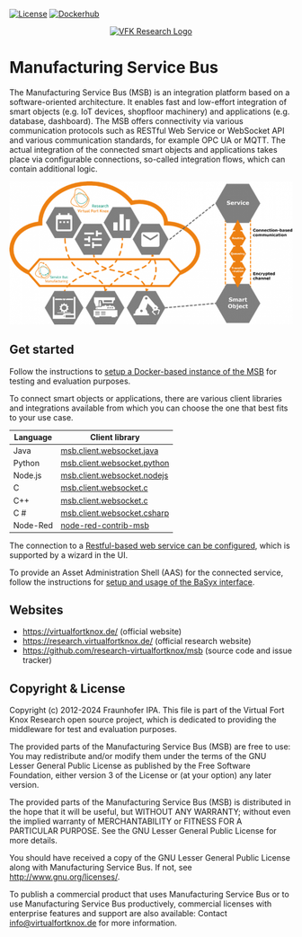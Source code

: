 [![License](https://img.shields.io/:license-LGPL%20v3-blue.svg)](https://www.gnu.org/licenses/lgpl-3.0.de.html)
[![Dockerhub](https://img.shields.io/badge/docker-images-blue?style=flat&logo=docker)](https://hub.docker.com/u/virtualfortknox)


<p align="center">
  <a href="https://research.virtualfortknox.de" target="_blank" rel="noopener noreferrer">
    <img src="https://research.virtualfortknox.de/static/cms/img/vfk_research_logo.png" alt="VFK Research Logo" height="70" >
  </a>
</p>

# Manufacturing Service Bus

The Manufacturing Service Bus (MSB) is an integration platform based on a software-oriented architecture. It enables fast and low-effort integration of smart objects (e.g. IoT devices, shopfloor machinery) and applications (e.g. database, dashboard). The MSB offers connectivity via various communication protocols such as RESTful Web Service or WebSocket API and various communication standards, for example OPC UA or MQTT. The actual integration of the connected smart objects and applications takes place via configurable connections, so-called integration flows, which can contain additional logic.

![Field of application](doc/images/field_of_application.png)

## Get started

Follow the instructions to [setup a Docker-based instance of the MSB](docker-compose/README.md) for testing and evaluation purposes.

To connect smart objects or applications, there are various client libraries and integrations available from which you can choose the one that best fits to your use case.

| Language   | Client library                                                                                         |
|------------|--------------------------------------------------------------------------------------------------------|
| Java       | [msb.client.websocket.java](https://github.com/research-virtualfortknox/msb-client-websocket-java)     |
| Python     | [msb.client.websocket.python](https://github.com/research-virtualfortknox/msb-client-websocket-python) |
| Node.js    | [msb.client.websocket.nodejs](https://github.com/research-virtualfortknox/msb-client-websocket-nodejs) |
| C          | [msb.client.websocket.c](https://github.com/research-virtualfortknox/msb-client-websocket-c)           |
| C++        | [msb.client.websocket.c](https://github.com/research-virtualfortknox/msb-client-websocket-c)           |
| C #        | [msb.client.websocket.csharp](https://github.com/research-virtualfortknox/msb-client-websocket-csharp) |
| Node-Red   | [node-red-contrib-msb](https://github.com/research-virtualfortknox/node-red-contrib-msb)               |

The connection to a [Restful-based web service can be configured](doc/msb_rest_interface.md), which is supported by a wizard in the UI.

To provide an Asset Administration Shell (AAS) for the connected service, follow the instructions for [setup and usage of the BaSyx interface](doc/msb_rest_basyx_interface.md).

## Websites

- https://virtualfortknox.de/ (official website)
- https://research.virtualfortknox.de/ (official research website)
- https://github.com/research-virtualfortknox/msb (source code and issue tracker)

## Copyright & License

Copyright (c) 2012-2024 Fraunhofer IPA. This file is part of the Virtual Fort Knox Research open source project, which is dedicated to providing the middleware for test and evaluation purposes.

The provided parts of the Manufacturing Service Bus (MSB) are free to use: You may redistribute and/or modify them under the terms of the GNU Lesser General Public License as published by the Free Software Foundation, either version 3 of the License or (at your option) any later version.

The provided parts of the Manufacturing Service Bus (MSB) is distributed in the hope that it will be useful, but WITHOUT ANY WARRANTY; without even the implied warranty of MERCHANTABILITY or FITNESS FOR A PARTICULAR PURPOSE. See the GNU Lesser General Public License for more details.

You should have received a copy of the GNU Lesser General Public License along with Manufacturing Service Bus. If not, see http://www.gnu.org/licenses/.

To publish a commercial product that uses Manufacturing Service Bus or to use Manufacturing Service Bus productively, commercial licenses with enterprise features and support are also available: Contact info@virtualfortknox.de for more information.
